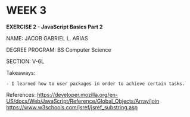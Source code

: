 # WEEK 3

**EXERCISE 2 - JavaScript Basics Part 2**

NAME: JACOB GABRIEL L. ARIAS

DEGREE PROGRAM: BS Computer Science

SECTION: V-6L

Takeaways:

    - I learned how to user packages in order to achieve certain tasks.

References:
    https://developer.mozilla.org/en-US/docs/Web/JavaScript/Reference/Global_Objects/Array/join
    https://www.w3schools.com/jsref/jsref_substring.asp


